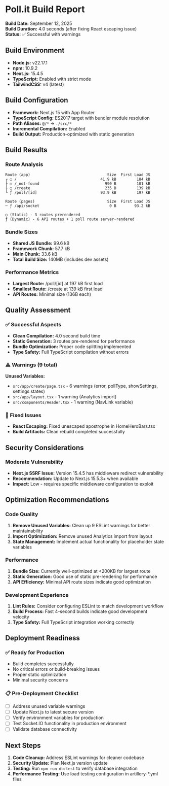 # Poll.it Build Report

**Build Date:** September 12, 2025  
**Build Duration:** 4.0 seconds (after fixing React escaping issue)  
**Status:** ✅ Successful with warnings

## Build Environment

- **Node.js:** v22.17.1
- **npm:** 10.9.2 
- **Next.js:** 15.4.5
- **TypeScript:** Enabled with strict mode
- **TailwindCSS:** v4 (latest)

## Build Configuration

- **Framework:** Next.js 15 with App Router
- **TypeScript Config:** ES2017 target with bundler module resolution
- **Path Aliases:** `@/*` → `./src/*`
- **Incremental Compilation:** Enabled
- **Build Output:** Production-optimized with static generation

## Build Results

### Route Analysis
```
Route (app)                                  Size  First Load JS
┌ ○ /                                     41.9 kB         184 kB
├ ○ /_not-found                             990 B         101 kB
├ ○ /create                                 235 B         139 kB
└ ƒ /poll/[id]                            93.9 kB         197 kB

Route (pages)                                Size  First Load JS
─ ƒ /api/socket                               0 B        93.2 kB

○ (Static) - 3 routes prerendered
ƒ (Dynamic) - 6 API routes + 1 poll route server-rendered
```

### Bundle Sizes
- **Shared JS Bundle:** 99.6 kB
- **Framework Chunk:** 57.7 kB  
- **Main Chunk:** 33.6 kB
- **Total Build Size:** 140MB (includes dev assets)

### Performance Metrics
- **Largest Route:** /poll/[id] at 197 kB first load
- **Smallest Route:** /create at 139 kB first load
- **API Routes:** Minimal size (136B each)

## Quality Assessment

### ✅ Successful Aspects
- **Clean Compilation:** 4.0 second build time
- **Static Generation:** 3 routes pre-rendered for performance
- **Bundle Optimization:** Proper code splitting implemented
- **Type Safety:** Full TypeScript compilation without errors

### ⚠️ Warnings (9 total)
**Unused Variables:**
- `src/app/create/page.tsx` - 6 warnings (error, pollType, showSettings, settings states)
- `src/app/layout.tsx` - 1 warning (Analytics import)  
- `src/components/Header.tsx` - 1 warning (NavLink variable)

### 🔧 Fixed Issues
- **React Escaping:** Fixed unescaped apostrophe in HomeHeroBars.tsx
- **Build Artifacts:** Clean rebuild completed successfully

## Security Considerations

### Moderate Vulnerability
- **Next.js SSRF Issue:** Version 15.4.5 has middleware redirect vulnerability
- **Recommendation:** Update to Next.js 15.5.3+ when available
- **Impact:** Low - requires specific middleware configuration to exploit

## Optimization Recommendations

### Code Quality
1. **Remove Unused Variables:** Clean up 9 ESLint warnings for better maintainability
2. **Import Optimization:** Remove unused Analytics import from layout
3. **State Management:** Implement actual functionality for placeholder state variables

### Performance
1. **Bundle Size:** Currently well-optimized at <200KB for largest route
2. **Static Generation:** Good use of static pre-rendering for performance
3. **API Efficiency:** Minimal API route sizes indicate good optimization

### Development Experience
1. **Lint Rules:** Consider configuring ESLint to match development workflow
2. **Build Process:** Fast 4-second builds indicate good development velocity
3. **Type Safety:** Full TypeScript integration working correctly

## Deployment Readiness

### ✅ Ready for Production
- Build completes successfully
- No critical errors or build-breaking issues
- Proper static optimization
- Minimal security concerns

### 📋 Pre-Deployment Checklist
- [ ] Address unused variable warnings
- [ ] Update Next.js to latest secure version
- [ ] Verify environment variables for production
- [ ] Test Socket.IO functionality in production environment
- [ ] Validate database connectivity

## Next Steps

1. **Code Cleanup:** Address ESLint warnings for cleaner codebase
2. **Security Update:** Plan Next.js version update
3. **Testing:** Run `npm run db:test` to verify database integration
4. **Performance Testing:** Use load testing configuration in artillery-*.yml files